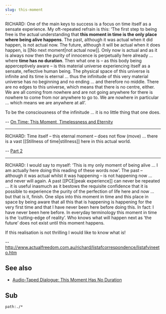 ```yaml
---
slug: this-moment
---
```


RICHARD: One of the main keys to success is a focus on time itself as a sensate experience. My oft-repeated refrain is this: ‘The first step to being free is the actual understanding that **this moment in time is the only place where being alive happens**. The past, although it was actual when it did happen, is not actual now. The future, although it will be actual when it does happen, is [[No next moment|not actual now]]. Only now is actual and as it is always now then the purity of innocence is perpetually here already ... where **time has no duration**. Then what one is – as this body being apperceptively aware – is this material universe experiencing itself as a sensate, reflective human being. The physical space of this universe is infinite and its time is eternal ... thus the infinitude of this very material universe has no beginning and no ending ... and therefore no middle. There are no edges to this universe, which means that there is no centre, either. We are all coming from nowhere and are not going anywhere for there is nowhere to come from nor anywhere to go to. We are nowhere in particular ... which means we are anywhere at all’.

To be the consciousness of the infinitude ... it is no little thing that one does.

-- [On Time: This Moment, Timelessness and Eternity](http://www.actualfreedom.com.au/richard/selectedcorrespondence/sc-time.htm)

---

RICHARD: Time itself – this eternal moment – does not flow (move) ... there is a vast [[Stillness of time|stillness]] here in this actual world.

-- [Part 2](http://www.actualfreedom.com.au/richard/selectedcorrespondence/sc-time2.htm)

---

RICHARD: I would say to myself: ‘This is my only moment of being alive ... I am actually here doing this reading of these words now’. The past – although it was actual whilst it was happening – is not happening now ... and never will again. A past [[PCE|peak experience]] can never be repeated ... it is useful inasmuch as it bestows the requisite confidence that it is possible to experience the purity of the perfection of life here and now ... but that is it, finish. One slips into this moment in time and this place in space by being aware that all this that is happening is happening for the very first time and that I have never been here before doing this. In fact: I have never been here before. In everyday terminology this moment in time is the ‘cutting-edge of reality’. Who knows what will happen next as ‘the future’ does not exist until this moment happens.

If this realisation is not thrilling I would like to know what is!

-- http://www.actualfreedom.com.au/richard/listafcorrespondence/listafvineeto.htm

## See also

- [Audio-Taped Dialogue: This Moment Has No Duration](https://actualfreedom.com.au/richard/audiotapeddialogues/thismomenthasnoduration.htm)

## Sub

```query
path:./*
```
